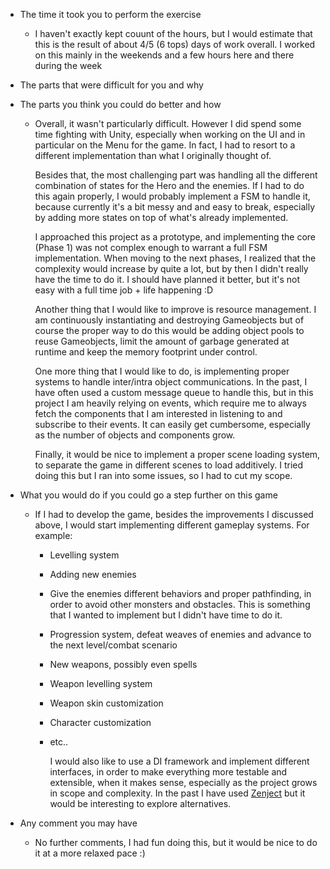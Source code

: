 - The time it took you to perform the exercise
  
	- I haven't exactly kept couunt of the hours, but I would estimate that this is the result of about 4/5 (6 tops) days of work overall. I worked on this mainly in the weekends and a few hours here and there during the week

- The parts that were difficult for you and why
- The parts you think you could do better and how
  
	- Overall, it wasn't particularly difficult. However I did spend some time fighting with Unity, especially when working on the UI and in particular on the Menu for the game. In fact, I had to resort to a different implementation than what I originally thought of.
	  
	  Besides that, the most challenging part was handling all the different combination of states for the Hero and the enemies. If I had to do this again properly, I would probably implement a FSM to handle it, because currently it's a bit messy and and easy to break, especially by adding more states on top of what's already implemented.
	  
	  I approached this project as a prototype, and implementing the core (Phase 1) was not complex enough to warrant a full FSM implementation. When moving to the next phases, I realized that the complexity would increase by quite a lot, but by then I didn't really have the time to do it. I should have planned it better, but it's not easy with a full time job + life happening :D
	  
	  Another thing that I would like to improve is resource management. I am continuously instantiating and destroying Gameobjects but of course the proper way to do this would be adding object pools to reuse Gameobjects, limit the amount of garbage generated at runtime and keep the memory footprint under control.
	  
	  One more thing that I would like to do, is implementing proper systems to handle inter/intra object communications. In the past, I have often used a custom message queue to handle this, but in this project I am heavily relying on events, which require me to always fetch the components that I am interested in listening to and subscribe to their events. It can easily get cumbersome, especially as the number of objects and components grow.
	  	
	  Finally, it would be nice to implement a proper scene loading system, to separate the game in different scenes to load additively. I tried doing this but I ran into some issues, so I had to cut my scope.

- What you would do if you could go a step further on this game
	- If I had to develop the game, besides the improvements I discussed above, I would start implementing different gameplay systems. 
	  For example:
		- Levelling system
		- Adding new enemies
		- Give the enemies different behaviors and proper pathfinding, in order to avoid other monsters and obstacles. This is something that I wanted to implement but I didn't have time to do it.
		- Progression system, defeat weaves of enemies and advance to the next level/combat scenario
		- New weapons, possibly even spells
		- Weapon levelling system
		- Weapon skin customization
		- Character customization
		- etc..
		  
		  I would also like to use a DI framework and implement different interfaces, in order to make everything more testable and extensible, when it makes sense, especially as the project grows in scope and complexity. In the past I have used [Zenject](https://github.com/modesttree/Zenject) but it would be interesting to explore alternatives.

- Any comment you may have
	- No further comments, I had fun doing this, but it would be nice to do it at a more relaxed pace :)
